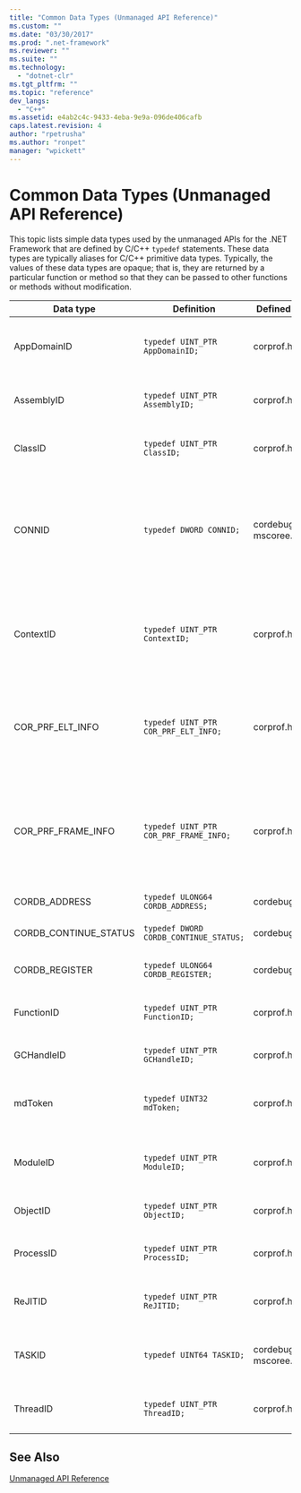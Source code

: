 ```yaml
---
title: "Common Data Types (Unmanaged API Reference)"
ms.custom: ""
ms.date: "03/30/2017"
ms.prod: ".net-framework"
ms.reviewer: ""
ms.suite: ""
ms.technology: 
  - "dotnet-clr"
ms.tgt_pltfrm: ""
ms.topic: "reference"
dev_langs: 
  - "C++"
ms.assetid: e4ab2c4c-9433-4eba-9e9a-096de406cafb
caps.latest.revision: 4
author: "rpetrusha"
ms.author: "ronpet"
manager: "wpickett"
---
```

# Common Data Types (Unmanaged API Reference)
This topic lists simple data types used by the unmanaged APIs for the .NET Framework that are defined by C/C++ `typedef` statements. These data types are typically aliases for C/C++ primitive data types. Typically, the values of these data types are opaque; that is, they are returned by a particular function or method so that they can be passed to other functions or methods without modification.  
  
|Data type|Definition|Defined in|Description|  
|---------------|----------------|----------------|-----------------|  
|AppDomainID|`typedef UINT_PTR AppDomainID;`|corprof.h|The identifier of an application domain.|  
|AssemblyID|`typedef UINT_PTR AssemblyID;`|corprof.h|The identifier of an assembly.|  
|ClassID|`typedef UINT_PTR ClassID;`|corprof.h|The identifier of a managed class.|  
|CONNID|`typedef DWORD CONNID;`|cordebug.h, mscoree.h|The connection identifier for a thread that is connected to an instance of Microsoft SQL Server.|  
|ContextID|`typedef UINT_PTR ContextID;`|corprof.h|The identifier of the context associated with a particular managed thread.|  
|COR_PRF_ELT_INFO|`typedef UINT_PTR COR_PRF_ELT_INFO;`|corprof.h|An opaque handle that represents information about a particular stack frame.|  
|COR_PRF_FRAME_INFO|`typedef UINT_PTR COR_PRF_FRAME_INFO;`|corprof.h|An opaque handle that points to a stack frame. It is valid only during the callback to which it is passed.|  
|CORDB_ADDRESS|`typedef ULONG64 CORDB_ADDRESS;`|cordebug.h|An address in memory.|  
|CORDB_CONTINUE_STATUS|`typedef DWORD CORDB_CONTINUE_STATUS;`|cordebug.h|The continuation status.|  
|CORDB_REGISTER|`typedef ULONG64 CORDB_REGISTER;`|cordebug.h|The value of a CPU register.|  
|FunctionID|`typedef UINT_PTR FunctionID;`|corprof.h|The identifier of a function or method.|  
|GCHandleID|`typedef UINT_PTR GCHandleID;`|corprof.h|A garbage collection handle.|  
|mdToken|`typedef UINT32 mdToken;`|corprof.h|A   metadata token (a row in a metadata table).|  
|ModuleID|`typedef UINT_PTR ModuleID;`|corprof.h|The identifier of an assembly module.|  
|ObjectID|`typedef UINT_PTR ObjectID;`|corprof.h|The identifier of an object.|  
|ProcessID|`typedef UINT_PTR ProcessID;`|corprof.h|The identifier of a managed process.|  
|ReJITID|`typedef UINT_PTR ReJITID;`|corprof.h|The identifier of a jitted function.|  
|TASKID|`typedef UINT64 TASKID;`|cordebug.h, mscoree.h|The identifier of an [ICLRTask](../../../docs/framework/unmanaged-api/hosting/iclrtask-interface.md) instance.|  
|ThreadID|`typedef UINT_PTR ThreadID;`|corprof.h|The identifier of a managed thread.|  
  
## See Also  
 [Unmanaged API Reference](../../../docs/framework/unmanaged-api/index.md)
